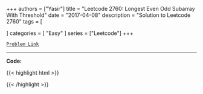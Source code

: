 
+++
authors = ["Yasir"]
title = "Leetcode 2760: Longest Even Odd Subarray With Threshold"
date = "2017-04-08"
description = "Solution to Leetcode 2760"
tags = [
    
]
categories = [
    "Easy"
]
series = ["Leetcode"]
+++



[`Problem Link`](https://leetcode.com/problems/longest-even-odd-subarray-with-threshold/description/)

---

**Code:**

{{< highlight html >}}

{{< /highlight >}}

